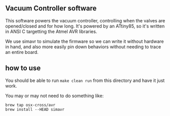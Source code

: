 Vacuum Controller software
--------------------------

This software powers the vacuum controller, controlling when the valves are opened/closed and for how long.  It's powered by an ATtiny85, so it's written in ANSI C targetting the Atmel AVR libraries.

We use simavr to simulate the firmware so we can write it without hardware in hand, and also more easily pin down behaviors without needing to trace an entire board.

how to use
----------

You should be able to run `make clean run` from this directory and have it just work.

You may or may not need to do something like:

    brew tap osx-cross/avr
    brew install --HEAD simavr
